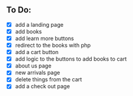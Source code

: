 ## To Do:

- [x] add a landing page 
- [x] add books
- [x] add learn more buttons
- [x] redirect to the books with php
- [x] add a cart button
- [x] add logic to the buttons to add books to cart
- [x] about us page
- [x] new arrivals page
- [x] delete things from the cart
- [x] add a check out page
